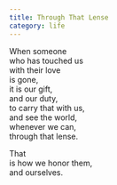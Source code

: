 ```yaml
---
title: Through That Lense
category: life
---
```


﻿When someone  
who has touched us  
with their love  
is gone,  
it is our gift,  
and our duty,  
to carry that with us,  
and see the world,  
whenever we can,  
through that lense.
That   
is how we honor them,  
and ourselves.